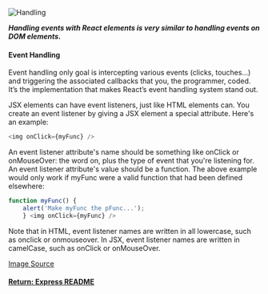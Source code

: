 ![Handling](https://miro.medium.com/max/1200/0*qerRB89neIaZKoqD.png)

___Handling events with React elements is very similar to handling events on DOM elements.___
#### Event Handling
Event handling only goal is intercepting various events (clicks, touches…) and triggering the associated callbacks that you, the programmer, coded. It’s the implementation that makes React’s event handling system stand out.

JSX elements can have event listeners, just like HTML elements can. You create an event listener by giving a JSX element a special attribute. Here's an example:
```js
<img onClick={myFunc} />
```
An event listener attribute's name should be something like onClick or onMouseOver: the word on, plus the type of event that you're listening for. An event listener attribute's value should be a function. The above example would only work if myFunc were a valid function that had been defined elsewhere:
```js
function myFunc() {
    alert('Make myFunc the pFunc...');
    } <img onClick={myFunc} />
```
Note that in HTML, event listener names are written in all lowercase, such as onclick or onmouseover. In JSX, event listener names are written in camelCase, such as onClick or onMouseOver.

[Image Source](http://webjustify.com/reactjs-events/)

#### [Return: Express README](../../README.md)
